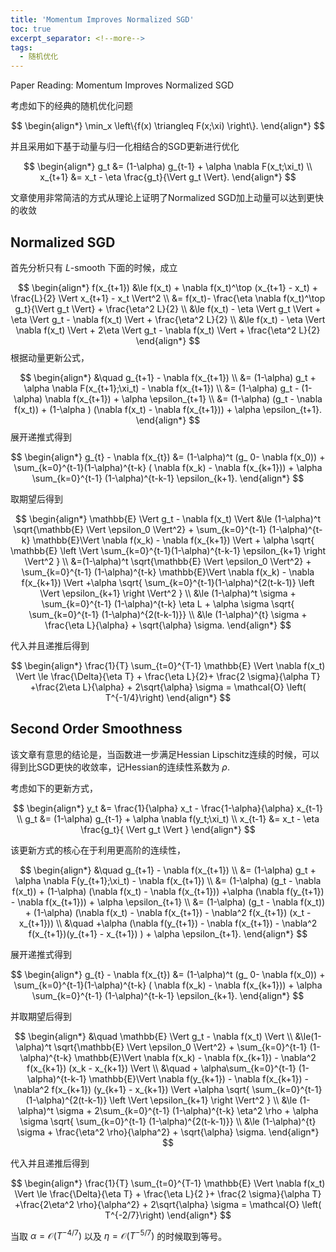 ```yaml
---
title: 'Momentum Improves Normalized SGD'
toc: true
excerpt_separator: <!--more-->
tags:
  - 随机优化
---
```




Paper Reading: Momentum Improves Normalized SGD



<!--more-->

考虑如下的经典的随机优化问题


$$
\begin{align*}
\min_x \left\{f(x) \triangleq F(x;\xi) \right\}.
\end{align*}
$$


并且采用如下基于动量与归一化相结合的SGD更新进行优化


$$
\begin{align*}
g_t &= (1-\alpha) g_{t-1} + \alpha \nabla F(x_t;\xi_t) \\
x_{t+1} &= x_t - \eta \frac{g_t}{\Vert g_t \Vert}.
\end{align*}
$$

文章使用非常简洁的方式从理论上证明了Normalized SGD加上动量可以达到更快的收敛



## Normalized SGD



首先分析只有 $L$-smooth 下面的时候，成立


$$
\begin{align*}
f(x_{t+1}) &\le f(x_t) + \nabla f(x_t)^\top (x_{t+1} - x_t) + \frac{L}{2} \Vert x_{t+1} - x_t \Vert^2 \\
&= f(x_t)- \frac{\eta \nabla f(x_t)^\top g_t}{\Vert g_t \Vert} + \frac{\eta^2 L}{2} \\
&\le f(x_t) - \eta \Vert g_t \Vert + \eta \Vert  g_t - \nabla f(x_t)  \Vert + \frac{\eta^2 L}{2} \\
&\le f(x_t) - \eta \Vert \nabla f(x_t) \Vert + 2\eta \Vert  g_t - \nabla f(x_t)  \Vert + \frac{\eta^2 L}{2}
\end{align*}
$$
根据动量更新公式，



$$
\begin{align*}
&\quad g_{t+1} - \nabla f(x_{t+1})  \\
&= (1-\alpha) g_t + \alpha \nabla F(x_{t+1};\xi_t) - \nabla f(x_{t+1}) \\
&=  (1-\alpha) g_t - (1-\alpha) \nabla f(x_{t+1}) + \alpha \epsilon_{t+1} \\
&= (1-\alpha) (g_t - \nabla f(x_t)) + (1-\alpha ) (\nabla f(x_t) - \nabla f(x_{t+1})) + \alpha \epsilon_{t+1}.
\end{align*}
$$
展开递推式得到


$$
\begin{align*}
g_{t} - \nabla f(x_{t}) &= (1-\alpha)^t (g_ 0- \nabla f(x_0)) + \sum_{k=0}^{t-1}(1-\alpha)^{t-k} ( \nabla f(x_k) - \nabla f(x_{k+1})) + \alpha \sum_{k=0}^{t-1} (1-\alpha)^{t-k-1} \epsilon_{k+1}.
\end{align*}
$$



取期望后得到


$$
\begin{align*}
\mathbb{E} \Vert g_t - \nabla f(x_t) \Vert &\le (1-\alpha)^t \sqrt{\mathbb{E} \Vert \epsilon_0 \Vert^2} + \sum_{k=0}^{t-1} (1-\alpha)^{t-k} \mathbb{E}\Vert \nabla f(x_k) - \nabla f(x_{k+1}) \Vert + \alpha \sqrt{ \mathbb{E} \left \Vert \sum_{k=0}^{t-1}(1-\alpha)^{t-k-1} \epsilon_{k+1}  \right \Vert^2   } \\
&=(1-\alpha)^t  \sqrt{\mathbb{E} \Vert \epsilon_0 \Vert^2} + \sum_{k=0}^{t-1} (1-\alpha)^{t-k} \mathbb{E}\Vert \nabla f(x_k) - \nabla f(x_{k+1}) \Vert +\alpha \sqrt{  \sum_{k=0}^{t-1}(1-\alpha)^{2(t-k-1)} \left \Vert  \epsilon_{k+1}  \right \Vert^2   } \\
&\le (1-\alpha)^t \sigma + \sum_{k=0}^{t-1} (1-\alpha)^{t-k} \eta L + \alpha \sigma \sqrt{ \sum_{k=0}^{t-1} (1-\alpha)^{2(t-k-1)}} \\
&\le (1-\alpha)^{t} \sigma + \frac{\eta L}{\alpha} + \sqrt{\alpha} \sigma.
\end{align*}
$$


代入并且递推后得到


$$
\begin{align*}
\frac{1}{T} \sum_{t=0}^{T-1} \mathbb{E} \Vert \nabla f(x_t) \Vert \le \frac{\Delta}{\eta T} + \frac{\eta L}{2}+ \frac{2 \sigma}{\alpha T} +\frac{2\eta L}{\alpha} + 2\sqrt{\alpha} \sigma  = \mathcal{O} \left( T^{-1/4}\right)
\end{align*}
$$


## Second Order Smoothness



该文章有意思的结论是，当函数进一步满足Hessian Lipschitz连续的时候，可以得到比SGD更快的收敛率，记Hessian的连续性系数为 $\rho$.



考虑如下的更新方式，


$$
\begin{align*}
y_t &= \frac{1}{\alpha} x_t - \frac{1-\alpha}{\alpha} x_{t-1} \\
g_t &= (1-\alpha) g_{t-1} + \alpha \nabla f(y_t;\xi_t) \\
x_{t-1} &= x_t - \eta \frac{g_t}{ \Vert g_t \Vert }       
\end{align*}
$$


该更新方式的核心在于利用更高阶的连续性，


$$
\begin{align*}
&\quad g_{t+1} - \nabla f(x_{t+1})  \\
&= (1-\alpha) g_t + \alpha \nabla F(y_{t+1};\xi_t) - \nabla f(x_{t+1}) \\
&=  (1-\alpha) (g_t - \nabla f(x_t)) + (1-\alpha) (\nabla f(x_t) - \nabla f(x_{t+1})) +\alpha (\nabla f(y_{t+1}) - \nabla f(x_{t+1})) + \alpha \epsilon_{t+1} \\
&= (1-\alpha) (g_t - \nabla f(x_t)) + (1-\alpha) (\nabla f(x_t) - \nabla f(x_{t+1}) - \nabla^2 f(x_{t+1}) (x_t - x_{t+1})) \\
&\quad +\alpha (\nabla f(y_{t+1}) - \nabla f(x_{t+1}) - \nabla^2 f(x_{t+1})(y_{t+1} - x_{t+1}) ) + \alpha \epsilon_{t+1}.
\end{align*}
$$


展开递推式得到


$$
\begin{align*}
g_{t} - \nabla f(x_{t}) &= (1-\alpha)^t (g_ 0- \nabla f(x_0)) + \sum_{k=0}^{t-1}(1-\alpha)^{t-k} ( \nabla f(x_k) - \nabla f(x_{k+1})) + \alpha \sum_{k=0}^{t-1} (1-\alpha)^{t-k-1} \epsilon_{k+1}.
\end{align*}
$$



并取期望后得到


$$
\begin{align*}
&\quad \mathbb{E} \Vert g_t - \nabla f(x_t) \Vert \\
&\le(1-\alpha)^t  \sqrt{\mathbb{E} \Vert \epsilon_0 \Vert^2} + \sum_{k=0}^{t-1} (1-\alpha)^{t-k} \mathbb{E}\Vert \nabla f(x_k) - \nabla f(x_{k+1}) - \nabla^2 f(x_{k+1}) (x_k - x_{k+1}) \Vert \\
&\quad + \alpha\sum_{k=0}^{t-1} (1-\alpha)^{t-k-1} \mathbb{E}\Vert \nabla f(y_{k+1}) - \nabla f(x_{k+1}) - \nabla^2 f(x_{k+1}) (y_{k+1} - x_{k+1}) \Vert
+\alpha \sqrt{  \sum_{k=0}^{t-1}(1-\alpha)^{2(t-k-1)} \left \Vert  \epsilon_{k+1}  \right \Vert^2   } \\
&\le (1-\alpha)^t \sigma + 2\sum_{k=0}^{t-1} (1-\alpha)^{t-k} \eta^2 \rho  +  \alpha \sigma \sqrt{ \sum_{k=0}^{t-1} (1-\alpha)^{2(t-k-1)}} \\
&\le (1-\alpha)^{t} \sigma + \frac{\eta^2 \rho}{\alpha^2} + \sqrt{\alpha} \sigma.
\end{align*}
$$


代入并且递推后得到


$$
\begin{align*}
\frac{1}{T} \sum_{t=0}^{T-1} \mathbb{E} \Vert \nabla f(x_t) \Vert \le \frac{\Delta}{\eta T} + \frac{\eta L}{2 }+ \frac{2 \sigma}{\alpha T} +\frac{2\eta^2 \rho}{\alpha^2} + 2\sqrt{\alpha} \sigma  = \mathcal{O} \left( T^{-2/7}\right)
\end{align*}
$$


当取 $\alpha = \mathcal{O} \left( T^{-4/7} \right)$ 以及 $\eta = \mathcal{O} \left( T^{-5/7} \right)$ 的时候取到等号。



